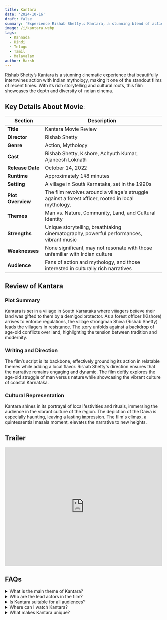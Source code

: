 ```yaml
---
title: Kantara
date: '2024-10-16'
draft: false
summary: 'Experience Rishab Shetty,s Kantara, a stunning blend of action and mythology rooted in Indian culture!'
image: /i/kantara.webp
tags:
  - Kannada
  - Hindi
  - Telugu
  - Tamil
  - Malayalam
author: Harsh
---
```


Rishab Shetty’s Kantara is a stunning cinematic experience that beautifully intertwines action with Indian mythology, making it one of the standout films of recent times. With its rich storytelling and cultural roots, this film showcases the depth and diversity of Indian cinema.

## Key Details About Movie:

| **Section**       | **Description**                                                                                    |
| ----------------- | -------------------------------------------------------------------------------------------------- |
| **Title**         | Kantara Movie Review                                                                               |
| **Director**      | Rishab Shetty                                                                                      |
| **Genre**         | Action, Mythology                                                                                  |
| **Cast**          | Rishab Shetty, Kishore, Achyuth Kumar, Ajaneesh Loknath                                            |
| **Release Date**  | October 14, 2022                                                                                   |
| **Runtime**       | Approximately 148 minutes                                                                          |
| **Setting**       | A village in South Karnataka, set in the 1990s                                                     |
| **Plot Overview** | The film revolves around a village's struggle against a forest officer, rooted in local mythology. |
| **Themes**        | Man vs. Nature, Community, Land, and Cultural Identity                                             |
| **Strengths**     | Unique storytelling, breathtaking cinematography, powerful performances, vibrant music             |
| **Weaknesses**    | None significant; may not resonate with those unfamiliar with Indian culture                       |
| **Audience**      | Fans of action and mythology, and those interested in culturally rich narratives                   |

## Review of Kantara

### Plot Summary

Kantara is set in a village in South Karnataka where villagers believe their land was gifted to them by a demigod protector. As a forest officer (Kishore) arrives to enforce regulations, the village strongman Shiva (Rishab Shetty) leads the villagers in resistance. The story unfolds against a backdrop of age-old conflicts over land, highlighting the tension between tradition and modernity.

### Writing and Direction

The film’s script is its backbone, effectively grounding its action in relatable themes while adding a local flavor. Rishab Shetty's direction ensures that the narrative remains engaging and dynamic. The film deftly explores the age-old struggle of man versus nature while showcasing the vibrant culture of coastal Karnataka.

### Cultural Representation

Kantara shines in its portrayal of local festivities and rituals, immersing the audience in the vibrant culture of the region. The depiction of the Daiva is especially haunting, leaving a lasting impression. The film's climax, a quintessential masala moment, elevates the narrative to new heights.

## Trailer

<iframe width="100%" height="380" src="https://www.youtube.com/embed/8mrVmf239GU?si=wUnFS-y9GqLOLTnZ" title={title} frameborder="0" allow="accelerometer; autoplay; clipboard-write; encrypted-media; gyroscope; picture-in-picture; web-share" referrerpolicy="strict-origin-when-cross-origin" allowfullscreen loading="lazy"></iframe>

## FAQs

<details>
  <summary>What is the main theme of Kantara?</summary>
  <p>The film explores the conflict between man and nature, community struggles, and the importance of cultural identity.</p>
</details>

<details>
  <summary>Who are the lead actors in the film?</summary>
  <p>The film stars Rishab Shetty, Kishore, Achyuth Kumar, and Ajaneesh Loknath.</p>
</details>

<details>
  <summary>Is Kantara suitable for all audiences?</summary>
  <p>While it has broad appeal, those unfamiliar with Indian culture may find some elements challenging.</p>
</details>

<details>
  <summary>Where can I watch Kantara?</summary>
  <p>Kantara is currently in theaters; check local listings for showtimes.</p>
</details>

<details>
  <summary>What makes Kantara unique?</summary>
  <p>Its original storytelling, cultural depth, and seamless blend of action with mythology set it apart from other films.</p>
</details>
